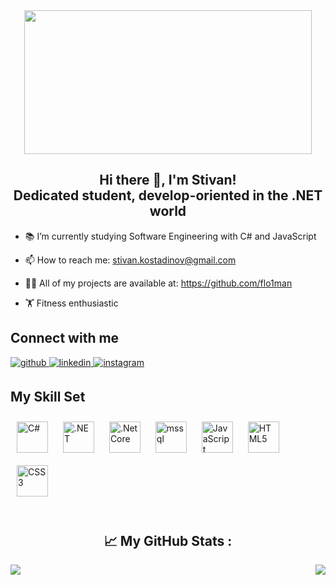 <div align="center">
<img src="https://rishavanand.github.io/static/images/greetings.gif" align="center" style="width: 460px;height: 230px" />
</div>  

<h2 align="center">Hi there 👋, I'm Stivan! <br/> Dedicated student, develop-oriented in the .NET world</h1> 


- 📚 I’m currently studying Software Engineering with C# and JavaScript   



- 📫 How to reach me: stivan.kostadinov@gmail.com  


- 👨‍💻 All of my projects are available at: https://github.com/flo1man


- 🏋 Fitness enthusiastic


## Connect with me  
<div align="left">
<a href="https://github.com/flo1man" target="_blank">
<img src=https://img.shields.io/badge/github-%2324292e.svg?&style=for-the-badge&logo=github&logoColor=white alt=github style="margin-bottom: 5px;" />
</a>
<a href="https://linkedin.com/in/stivan-kostadinov-21a927216" target="_blank">
<img src=https://img.shields.io/badge/linkedin-%231E77B5.svg?&style=for-the-badge&logo=linkedin&logoColor=white alt=linkedin style="margin-bottom: 5px;" />
</a>
<a href="https://instagram.com/skostadinov3" target="_blank">
<img src=https://img.shields.io/badge/instagram-%23000000.svg?&style=for-the-badge&logo=instagram&logoColor=white alt=instagram style="margin-bottom: 5px;" />
</a>  
</div>  

## My Skill Set  

<div align="lefr">  
<img style="margin: 10px" src="https://profilinator.rishav.dev/skills-assets/csharp-original.svg" alt="C#" height="50" />  
<img style="margin: 10px" src="https://profilinator.rishav.dev/skills-assets/dot-net-original-wordmark.svg" alt=".NET" height="50" />  
<img style="margin: 10px" src="https://profilinator.rishav.dev/skills-assets/dotnetcore.png" alt=".Net Core" height="50" />
<img style="margin: 10px" src="https://www.svgrepo.com/show/303229/microsoft-sql-server-logo.svg" alt="mssql" height="50" />
<img style="margin: 10px" src="https://profilinator.rishav.dev/skills-assets/javascript-original.svg" alt="JavaScript" height="50" />  
<img style="margin: 10px" src="https://profilinator.rishav.dev/skills-assets/html5-original-wordmark.svg" alt="HTML5" height="50" />  
<img style="margin: 10px" src="https://profilinator.rishav.dev/skills-assets/css3-original-wordmark.svg" alt="CSS3" height="50" />  
</div>

<br/>
<h2 align="center"> 📈 My GitHub Stats : </h1>  
<img src="https://github-readme-stats.vercel.app/api?username=flo1man&show_icons=true&count_private=true&hide_border=true" align="left" />  

<div align="right"><img src="https://github-readme-stats.vercel.app/api/top-langs/?username=flo1man&hide_border=true&layout=compact" align="right" /></div>  

<br/>  
